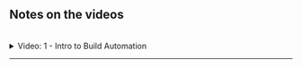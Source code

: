 ## Notes on the videos
<br />

<details>
<summary>Video: 1 - Intro to Build Automation</summary>
<br />


</details>

*****